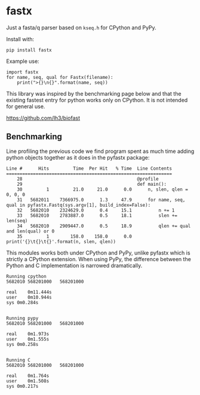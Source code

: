 fastx
=====

Just a fasta/q parser based on `kseq.h` for CPython and PyPy.

Install with:

    pip install fastx

Example use:

    import fastx
    for name, seq, qual for Fastx(filename):
        print(">{}\n{}".format(name, seq))

This library was inspired by the benchmarking page below and that the
existing fastest entry for python works only on CPython. It is not
intended for general use.

https://github.com/lh3/biofast


Benchmarking
------------

Line profiling the previous code we find program spent as much time adding python
objects together as it does in the pyfastx package:
```
Line #      Hits         Time  Per Hit   % Time  Line Contents
==============================================================
    28                                           @profile
    29                                           def main():
    30         1         21.0     21.0      0.0      n, slen, qlen = 0, 0, 0
    31   5682011    7366975.0      1.3     47.9      for name, seq, qual in pyfastx.Fastq(sys.argv[1], build_index=False):
    32   5682010    2324629.0      0.4     15.1          n += 1
    33   5682010    2783887.0      0.5     18.1          slen += len(seq)
    34   5682010    2909447.0      0.5     18.9          qlen += qual and len(qual) or 0
    35         1        158.0    158.0      0.0      print('{}\t{}\t{}'.format(n, slen, qlen))
```

This modules works both under CPython and PyPy, unlike pyfastx which is
strictly a CPython extension. When using PyPy, the difference between
the Python and C implementation is narrowed dramatically. 

```
Running cpython
5682010	568201000	568201000

real	0m11.444s
user	0m10.944s
sys	0m0.284s


Running pypy
5682010	568201000	568201000

real	0m1.973s
user	0m1.555s
sys	0m0.258s


Running C
5682010	568201000	568201000

real	0m1.764s
user	0m1.508s
sys	0m0.217s
```
